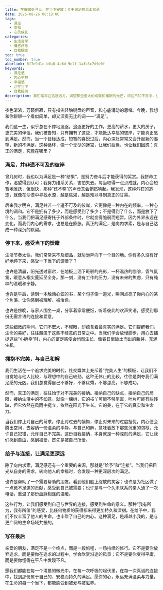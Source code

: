 ```yaml
---
title: 在细微处寻觅，在当下安放：关于满足的温柔絮语
date: 2025-08-26 00:18:06
tags:
  - 满足
  - 幸福
  - 心灵成长
categories:
  - 生活哲学
  - 情感疗愈
  - 自我探索
toc: true
toc_number: true
abbrlink: 5f7e9d1c-b0a8-4c6d-9e2f-1a3b5c7d9e0f
keywords:
  - 满足感
  - 内心平静
  - 幸福感
  - 活在当下
  - 自我接纳
description: 我们常常在追逐远方，渴望那些宏大的成就和耀眼的光芒，却在不知不觉中，让内心的满足感变得遥不可及。这篇文字，想与你一同放慢脚步，轻轻拨开生活的浮尘，去感受那些被我们忽略的、细微而真实的满足。它不是一场轰轰烈烈的抵达，而是一次又一次温柔的发现，一次又一次与自己、与世界深情的和解。愿我们都能在当下的馈赠中，找到那份安稳而持久的内心富足。
---
```


夜色渐浓，万籁俱寂，只有指尖轻触键盘的声音，和心底涌动的思绪。今晚，我想和你聊聊一个看似简单，却又深奥无比的词——“满足”。

我们这一生，似乎总在不停地追逐。追逐更好的工作，更高的薪水，更大的房子，更完美的伴侣。我们被告知，只有拥有了这些，才能抵达幸福的彼岸，才能真正感到满足。然而，当一个目标达成，短暂的喜悦过后，内心深处常常又会升起新的渴望，新的不满足。这种循环，像一个无尽的迷宫，让我们疲惫，也让我们困惑：真正的满足，究竟在哪里？

### 满足，并非遥不可及的彼岸

曾几何时，我也以为满足是一种“结果”，是努力奋斗后才能获得的奖赏。我拼命工作，渴望得到认可；我努力维系关系，害怕失去。每当取得一点点成就，内心会短暂地雀跃，但很快，那种“还不够”的声音又会悄然响起。我发现，这种外在的追逐，就像在沙漠中寻找水源，越是焦渴，越是难以寻到真正的甘霖。

后来我才明白，满足并非一个遥不可及的彼岸，它更像是一种内在的频率，一种心境的调和。它不是拥有了多少，而是感受到了多少；不是得到了什么，而是放下了什么。当我们把满足感寄托于外部条件时，它就变得脆弱而短暂。因为外界永远在变化，而我们内心的需求，也总是在膨胀。真正的满足，是向内求索，是与自己达成一种深沉的默契。

### 停下来，感受当下的馈赠

生活节奏太快，我们常常来不及细品，就匆匆奔向下一个目的地。你有多久没有好好地停下来，感受一下当下的馈赠了？

也许是清晨，阳光透过窗帘，在地板上洒下斑驳的光影，一杯温热的咖啡，香气氤氲，暖意从指尖蔓延至全身。那一刻，没有工作的压力，没有未来的焦虑，只有纯粹的温暖和宁静。

也许是午后，读到一本触动心弦的书，某个句子像一道光，瞬间点亮了你内心的某个角落，让你感到被理解，被治愈。

也许是傍晚，与家人围坐一桌，分享着家常便饭，听着彼此的欢声笑语，感受到那份无需言语的连接和爱意。

这些细微的瞬间，它们不宏大，不耀眼，却蕴含着最真实的满足。它们提醒我们，生命的美好，往往藏匿于这些不经意的日常之中。当我们学会放慢脚步，用心去捕捉这些“小确幸”时，内心的富足感便会悄然生长，像春日里破土而出的新芽，充满生机。

### 拥抱不完美，与自己和解

我们生活在一个追求完美的时代，社交媒体上充斥着“完美人生”的模板，让我们不自觉地与他人比较，与理想中的自己较劲。这种无休止的比较，往往是剥夺我们满足感的元凶。我们总觉得自己不够好，不够优秀，不够漂亮，不够成功。

然而，真正的满足，往往始于对不完美的接纳。接纳自己的缺点，接纳自己的局限，接纳生活中的不如意。就像一棵树，它的枝丫可能不够笔直，叶片可能有些残缺，但它依然在风雨中挺立，依然在阳光下生长。它的美，在于它的真实和生命力。

当我们停止对自己的苛求，停止对过去的懊悔，停止对未来的过度担忧，内心便会腾出空间，去容纳一份温柔的平静。与自己和解，意味着放下那些沉重的包袱，允许自己犯错，允许自己不完美。这份自我接纳，本身就是一种深刻的满足，它让我们感到自由，感到被爱，首先是被自己所爱。

### 给予与连接，让满足更深远

除了向内求索，满足感还有一个重要的来源，那就是“给予”和“连接”。当我们把目光从自身的需求，转向他人的幸福时，会发现一种更深层次的满足。

也许是帮助了一个需要帮助的朋友，看到他们脸上绽放的笑容；也许是为社区做了一点微不足道的贡献，感受到自己被需要；也许是与一个久未联系的亲人通了一次电话，重温了那份血脉相连的温暖。

这些行为，让我们感受到自己与世界的连接，感受到生命的意义。那种“我有所为，我有所值”的感受，比任何物质的获得都来得更加持久和深刻。在给予中，我们不仅丰富了他人的生命，也丰盈了自己的内心。这种满足，是超越小我的，是与更广阔的生命场域共振的。

### 写在最后

亲爱的朋友，满足不是一个终点，而是一段旅程，一场持续的修行。它不是要你放弃追求，而是要你在追求的过程中，学会欣赏沿途的风景；它不是要你变得平庸，而是要你懂得在平凡中发现不凡。

愿我们都能在每一个清晨的微光中，在每一次呼吸的起伏里，在每一次真诚的连接中，找到那份属于自己的、安稳而持久的满足。愿你的心，永远充满温柔与力量，在生命的每一个当下，都能感受到被爱与被滋养。